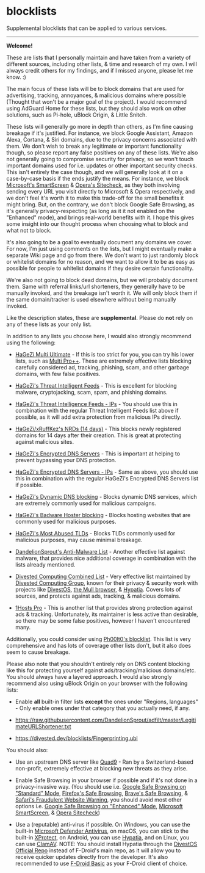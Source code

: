 # blocklists

Supplemental blocklists that can be applied to various services. 

---------

**Welcome!**

These are lists that I personally maintain and have taken from a variety of different sources, including other lists, & time and research of my own. I will always credit others for my findings, and if I missed anyone, please let me know. :)

The main focus of these lists will be to block domains that are used for advertising, tracking, annoyances, & malicious domains where possible (Thought that won't be a major goal of the project). I would recommend using AdGuard Home for these lists, but they should also work on other solutions, such as Pi-hole, uBlock Origin, & Little Snitch.

These lists will generally go more in depth than others, as I'm fine causing breakage if it's justified. For instance, we block Google Assistant, Amazon Alexa, Cortana, & Siri domains, due to the privacy concerns associated with them. We don't wish to break any legitimate or important functionality though, so please report any false positives on any of these lists. We're also not generally going to compromise security for privacy, so we won't touch important domains used for i.e. updates or other important security checks. This isn't entirely the case though, and we will generally look at it on a case-by-case basis if the ends justify the means. For instance, we block [Microsoft's SmartScreen](https://learn.microsoft.com/windows/security/operating-system-security/virus-and-threat-protection/microsoft-defender-smartscreen/) & [Opera's Sitecheck](https://blogs.opera.com/security/2021/01/making-browsing-safe-from-phishing/), as they both involving sending every URL you visit directly to Microsoft & Opera respectively, and we don't feel it's worth it to make this trade-off for the small benefits it might bring. But, on the contrary, we don't block Google Safe Browsing, as it's generally privacy-respecting (as long as it it not enabled on the "Enhanced" mode), and brings real-world benefits with it. I hope this gives some insight into our thought process when choosing what to block and what not to block.

It's also going to be a goal to eventually document any domains we cover. For now, I'm just using comments on the lists, but I might eventually make a separate Wiki page and go from there. We don't want to just randomly block or whitelist domains for no reason, and we want to allow it to be as easy as possible for people to whitelist domains if they desire certain functionality.

We're also not going to block dead domains, but we will probably document them. Same with referral links/url shorteners, they generally have to be manually invoked, and the breakage isn't worth it. We will only block them if the same domain/tracker is used elsewhere without being manually invoked.

Like the description states, these are **supplemental**. Please do **not** rely on any of these lists as your only list.

In addition to any lists you choose here, I would also strongly recommend using the following:

* [HaGeZi Multi Ultimate](https://github.com/hagezi/dns-blocklists?tab=readme-ov-file#closed_book-multi-ultimate---aggressive-protection-) - If this is too strict for you, you can try his lower lists, such as [Multi Pro++](https://github.com/hagezi/dns-blocklists?tab=readme-ov-file#orange_book-multi-pro---maximum-protection-). These are extremely effective lists blocking carefully considered ad, tracking, phishing, scam, and other garbage domains, with few false positives.

* [HaGeZi's Threat Intelligent Feeds](https://github.com/hagezi/dns-blocklists?tab=readme-ov-file#closed_lock_with_key-threat-intelligence-feeds---increases-security-significantly-recommended-) - This is excellent for blocking malware, cryptojacking, scam, spam, and phishing domains.

* [HaGeZi's Threat Intelligence Feeds - IPs](https://github.com/hagezi/dns-blocklists?tab=readme-ov-file#closed_lock_with_key-threat-intelligence-feeds---ips-) - You should use this in combination with the regular Threat Intelligent Feeds list above if possible, as it will add extra protection from malicious IPs directly.

* [HaGeZi/xRuffKez's NRDs (14 days)](https://github.com/hagezi/dns-blocklists?tab=readme-ov-file#new-domains-registered-in-the-last-14-days-) - This blocks newly registered domains for 14 days after their creation. This is great at protecting against malicious sites.

* [HaGeZi's Encrypted DNS Servers](https://github.com/hagezi/dns-blocklists?tab=readme-ov-file#outbox_tray-encrypted-dns-servers-only-) - This is important at helping to prevent bypassing your DNS protection.

* [HaGeZi's Encrypted DNS Servers - IPs](https://github.com/hagezi/dns-blocklists?tab=readme-ov-file#outbox_tray-encrypted-dns-servers-ips-) - Same as above, you should use this in combination with the regular HaGeZi's Encrypted DNS Servers list if possible.

* [HaGeZi's Dynamic DNS blocking](https://github.com/hagezi/dns-blocklists?tab=readme-ov-file#lock_with_ink_pen-dynamic-dns-blocking---protects-against-the-malicious-use-of-dynamic-dns-services-) - Blocks dynamic DNS services, which are extremely commonly used for malicious campaigns.

* [HaGeZi's Badware Hoster blocking](https://github.com/hagezi/dns-blocklists?tab=readme-ov-file#computer-badware-hoster-blocking---protects-against-the-malicious-use-of-free-host-services-) - Blocks hosting websites that are commonly used for malicious purposes.

* [HaGeZi's Most Abused TLDs](https://github.com/hagezi/dns-blocklists?tab=readme-ov-file#crystal_ball-most-abused-tlds---protects-against-known-malicious-top-level-domains-) - Blocks TLDs commonly used for malicious purposes, may cause minimal breakage.

* [DandelionSprout's Anti-Malware List](https://raw.githubusercontent.com/DandelionSprout/adfilt/master/Alternate%20versions%20Anti-Malware%20List/AntiMalwareAdGuardHome.txt) - Another effective list against malware, that provides nice additional coverage in combination with the lists already mentioned.

* [Divested Computing Combined List](https://divested.dev/pages/dnsbl#combined) - Very effective list maintained by [Divested Computing Group](https://divested.dev/), known for their privacy & security work with projects like [DivestOS](https://divestos.org/), [the Mull browser](https://f-droid.org/en/packages/us.spotco.fennec_dos/), & [Hypatia](https://f-droid.org/packages/us.spotco.malwarescanner/). Covers lots of sources, and protects against ads, tracking, & malicious domains.

* [1Hosts Pro](https://github.com/badmojr/1Hosts#1hosts-pro) - This is another list that provides strong protection against ads & tracking. Unfortunately, its maintainer is less active than desirable, so there may be some false positives, however I haven't encountered many.

Additionally, you could consider using [Ph00lt0's blocklist](https://github.com/ph00lt0/blocklist). This list is very comprehensive and has lots of coverage other lists don't, but it also does seem to cause breakage.

Please also note that you shouldn't entirely rely on DNS content blocking like this for protecting yourself against ads/tracking/malicious domains/etc. You should always have a layered approach. I would also strongly recommend also using uBlock Origin on your browser with the following lists:

* Enable **all** built-in filter lists **except** the ones under "Regions, languages" - Only enable ones under that category that you actually need, if any.

* https://raw.githubusercontent.com/DandelionSprout/adfilt/master/LegitimateURLShortener.txt

* https://divested.dev/blocklists/Fingerprinting.ubl

You should also:

* Use an upstream DNS server like [Quad9](https://quad9.net/) - Ran by a Switzerland-based non-profit, extremely effective at blocking new threats as they arise.

* Enable Safe Browsing in your browser if possible and if it's not done in a privacy-invasive way. (You should use i.e. [Google Safe Browsing on "Standard" Mode](https://safebrowsing.google.com/), [Firefox's Safe Browsing](https://support.mozilla.org/kb/how-does-phishing-and-malware-protection-work), [Brave's Safe Browsing](https://brave.com/privacy/browser/#safe-browsing), & [Safari's Fraudulent Website Warning](https://www.apple.com/legal/privacy/data/en/safari/), you should avoid most other options i.e. [Google Safe Browsing on "Enhanced" Mode](https://safebrowsing.google.com/), [Microsoft SmartScreen](https://learn.microsoft.com/windows/security/operating-system-security/virus-and-threat-protection/microsoft-defender-smartscreen/), & [Opera Sitecheck](https://blogs.opera.com/security/2021/01/making-browsing-safe-from-phishing/))

* Use a (reputable) anti-virus if possible. On Windows, you can use the built-in [Microsoft Defender Antivirus](https://en.wikipedia.org/wiki/Microsoft_Defender_Antivirus), on macOS, you can stick to the built-in [XProtect](https://support.apple.com/guide/security/protecting-against-malware-sec469d47bd8/web), on Android, you can use [Hypatia](https://f-droid.org/packages/us.spotco.malwarescanner/), and on Linux, you can use [ClamAV](https://www.clamav.net/). NOTE: You should install Hypatia through the [DivestOS Official Repo](https://divestos.org/fdroid/official/?fingerprint=E4BE8D6ABFA4D9D4FEEF03CDDA7FF62A73FD64B75566F6DD4E5E577550BE8467) instead of F-Droid's main repo, as it will allow you to receive quicker updates directly from the developer. It's also recommended to use [F-Droid Basic](https://f-droid.org/en/packages/org.fdroid.basic/) as your F-Droid client of choice.
